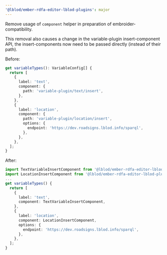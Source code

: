 ```yaml
---
'@lblod/ember-rdfa-editor-lblod-plugins': major
---
```


Remove usage of `component` helper in preparation of embroider-compatibility.

This removal also causes a change in the variable-plugin insert-component API, the insert-components now need to be passed directly (instead of their path). 

Before:

```typescript
get variableTypes(): VariableConfig[] {
  return [
    {
      label: 'text',
      component: {
        path: 'variable-plugin/text/insert',
      },
    },
    {
      label: 'location',
      component: {
        path: 'variable-plugin/location/insert',
        options: {
          endpoint: 'https://dev.roadsigns.lblod.info/sparql',
        },
      },
    },
  ];
}
```

After:

```typescript
import TextVariableInsertComponent from '@lblod/ember-rdfa-editor-lblod-plugins/components/variable-plugin/text/insert';
import LocationInsertComponent from '@lblod/ember-rdfa-editor-lblod-plugins/components/variable-plugin/location/insert';
...
get variableTypes() {
  return [
    {
      label: 'text',
      component: TextVariableInsertComponent,
    },
    {
      label: 'location',
      component: LocationInsertComponent,
      options: {
        endpoint: 'https://dev.roadsigns.lblod.info/sparql',
      },
    },
  ];
}
```
